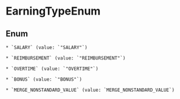 
# EarningTypeEnum

## Enum


    * `SALARY` (value: `"SALARY"`)

    * `REIMBURSEMENT` (value: `"REIMBURSEMENT"`)

    * `OVERTIME` (value: `"OVERTIME"`)

    * `BONUS` (value: `"BONUS"`)

    * `MERGE_NONSTANDARD_VALUE` (value: `MERGE_NONSTANDARD_VALUE`)


